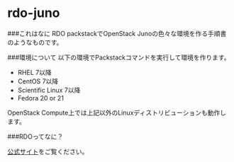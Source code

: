 rdo-juno
==========

###これはなに
RDO packstackでOpenStack Junoの色々な環境を作る手順書のようなものです。

###環境について
以下の環境でPackstackコマンドを実行して環境を作ります。

- RHEL 7以降
- CentOS 7以降
- Scientific Linux 7以降
- Fedora 20 or 21

OpenStack Compute上では上記以外のLinuxディストリビューションも動作します。

###RDOってなに？

[公式サイト](https://www.rdoproject.org/Main_Page)をご覧ください。
